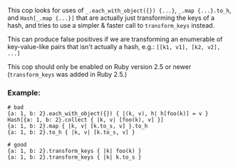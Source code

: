 This cop looks for uses of `_.each_with_object({}) {...}`,
`_.map {...}.to_h`, and `Hash[_.map {...}]` that are actually just
transforming the keys of a hash, and tries to use a simpler & faster
call to `transform_keys` instead.

This can produce false positives if we are transforming an enumerable
of key-value-like pairs that isn't actually a hash, e.g.:
`[[k1, v1], [k2, v2], ...]`

This cop should only be enabled on Ruby version 2.5 or newer
(`transform_keys` was added in Ruby 2.5.)

### Example:
    # bad
    {a: 1, b: 2}.each_with_object({}) { |(k, v), h| h[foo(k)] = v }
    Hash[{a: 1, b: 2}.collect { |k, v| [foo(k), v] }]
    {a: 1, b: 2}.map { |k, v| [k.to_s, v] }.to_h
    {a: 1, b: 2}.to_h { |k, v| [k.to_s, v] }

    # good
    {a: 1, b: 2}.transform_keys { |k| foo(k) }
    {a: 1, b: 2}.transform_keys { |k| k.to_s }
